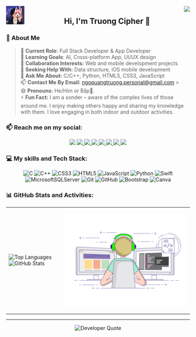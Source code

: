 <img align="left" width="50" src="./images/Avatar.png" />
<img align="right" src="https://komarev.com/ghpvc/?username=ngoquangtruong-personal&style=flat-square" />
<h2 align="center">Hi, I'm Truong Cipher 👋</h2>

### 💫 About Me

> 🔭 **Current Role**: Full Stack Developer & App Developer
> <br />
> 🌱 **Learning Goals**: AI, Cross-platform App, UI/UX design
> <br />
> 👯 **Collaboration Interests:** Web and mobile development projects
> <br />
> 🤔 **Seeking Help With:** Data structure, iOS mobile development
> <br />
> 💬 **Ask Me About:** C/C++, Python, HTML5, CSS3, JavaScript
> <br />
> 📫 **Contact Me By Email:** [ngoquangtruong.personal@gmail.com](mailto:ngoquangtruong.personal@gmail.com) ><br />
> 😄 **Pronouns:** He/Him or Bắp🌽.
> <br />
> ⚡ **Fun Fact:** I am a sonder – aware of the complex lives of those around me. I enjoy making others happy and sharing my knowledge with them. I love engaging in both indoor and outdoor activities.

### 📫 Reach me on my social:

<p align="center">
  <a href="https://discord.gg/EfAQq4px" target="_blank" style="text-decoration: none !important;">
    <img src="https://img.icons8.com/fluent/48/000000/discord-logo.png"/>
  </a>
  <a href="https://facebook.com/ngoquangtruong.personal" target="_blank">
    <img src="https://img.icons8.com/fluent/48/000000/facebook-new.png"/>
  </a>
  <a href="https://instagram.com/ngoquangtruong.personal" target="_blank">
    <img src="https://img.icons8.com/fluent/48/000000/instagram-new.png"/>
  </a>
  <a href="https://linkedin.com/in/ngoquangtruong" target="_blank">
    <img src="https://img.icons8.com/fluent/48/000000/linkedin.png"/>
  </a>
  <a href="https://pinterest.com/ngo_quang_truong" target="_blank">
    <img src="https://img.icons8.com/fluent/48/000000/pinterest.png"/>
  </a>
  <a href="https://tiktok.com/@ngo_quang_truong" target="_blank">
    <img src="https://img.icons8.com/fluent/48/000000/tiktok.png"/>
  </a>
  <a href="https://x.com/ngoquangtruongX" target="_blank">
    <img src="https://img.icons8.com/fluent/48/000000/twitter.png"/>
  </a>
  <a href="https://youtube.com/@ngoquangtruong.personal" target="_blank">
    <img src="https://img.icons8.com/fluent/48/000000/youtube-play.png"/>
  </a>
</p>

### 💻 My skills and Tech Stack:

<p align="center">
  <img src="https://img.shields.io/badge/c-%2300599C.svg?style=plastic&logo=c&logoColor=white" alt="C" />
  <img src="https://img.shields.io/badge/c++-%2300599C.svg?style=plastic&logo=c%2B%2B&logoColor=white" alt="C++" />
  <img src="https://img.shields.io/badge/css3-%231572B6.svg?style=plastic&logo=css3&logoColor=white" alt="CSS3" />
  <img src="https://img.shields.io/badge/html5-%23E34F26.svg?style=plastic&logo=html5&logoColor=white" alt="HTML5" />
  <img src="https://img.shields.io/badge/javascript-%23323330.svg?style=plastic&logo=javascript&logoColor=%23F7DF1E" alt="JavaScript" />
  <img src="https://img.shields.io/badge/python-3670A0?style=plastic&logo=python&logoColor=ffdd54" alt="Python" />
  <img src="https://img.shields.io/badge/swift-F54A2A?style=plastic&logo=swift&logoColor=white" alt="Swift" />
  <img src="https://img.shields.io/badge/Microsoft%20SQL%20Server-CC2927?style=plastic&logo=microsoft%20sql%20server&logoColor=white" alt="MicrosoftSQLServer" />
  <img src="https://img.shields.io/badge/git-%23F05033.svg?style=plastic&logo=git&logoColor=white" alt="Git" />
  <img src="https://img.shields.io/badge/github-%23121011.svg?style=plastic&logo=github&logoColor=white" alt="GitHub" />
  <img src="https://img.shields.io/badge/bootstrap-%238511FA.svg?style=plastic&logo=bootstrap&logoColor=white" alt="Bootstrap" />
  <img src="https://img.shields.io/badge/Canva-%2300C4CC.svg?style=plastic&logo=Canva&logoColor=white" alt="Canva" />
</p>

### 📊 GitHub Stats and Activities:

<table style="width:100%;">
  <tr>
    <td>
      <img src="https://github-readme-stats.vercel.app/api/top-langs/?username=ngoquangtruong-personal&theme=tokyonight&hide_border=true&include_all_commits=true&count_private=false&layout=compact" alt="Top Languages" width="100%"/>
        <img src="https://github-readme-stats.vercel.app/api?username=ngoquangtruong-personal&theme=tokyonight&hide_border=true&include_all_commits=true&count_private=false" alt="GitHub Stats" width="100%"/>
    </td>
    <td>
      <p align="center"> 
        <img src="./images/Coding_freak.gif" alt="Developer" width="100%"/>
      </p>
    </td>
  </tr>
</table>

---

<p align="center">
<img src="https://quotes-github-readme.vercel.app/api?type=horizontal&theme=tokyonight" alt="Developer Quote" min-width="100%" />
</p>
